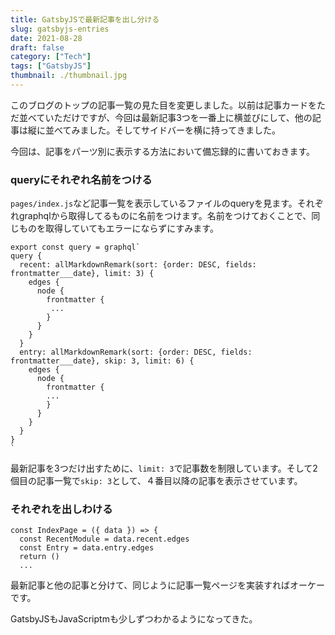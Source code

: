```yaml
---
title: GatsbyJSで最新記事を出し分ける
slug: gatsbyjs-entries
date: 2021-08-28
draft: false
category: ["Tech"]
tags: ["GatsbyJS"]
thumbnail: ./thumbnail.jpg
---
```


このブログのトップの記事一覧の見た目を変更しました。以前は記事カードをただ並べていただけですが、今回は最新記事3つを一番上に横並びにして、他の記事は縦に並べてみました。そしてサイドバーを横に持ってきました。

今回は、記事をパーツ別に表示する方法において備忘録的に書いておきます。


### queryにそれぞれ名前をつける

`pages/index.js`など記事一覧を表示しているファイルのqueryを見ます。それぞれgraphqlから取得してるものに名前をつけます。名前をつけておくことで、同じものを取得していてもエラーにならずにすみます。

```
export const query = graphql`
query {
  recent: allMarkdownRemark(sort: {order: DESC, fields: frontmatter___date}, limit: 3) {
    edges {
      node {
        frontmatter {
         ...
        }
      }
    }
  }
  entry: allMarkdownRemark(sort: {order: DESC, fields: frontmatter___date}, skip: 3, limit: 6) {
    edges {
      node {
        frontmatter {
        ...
        }
      }
    }
  }
}
`
```

最新記事を3つだけ出すために、`limit: 3`で記事数を制限しています。そして2個目の記事一覧で`skip: 3`として、４番目以降の記事を表示させています。



### それぞれを出しわける

```
const IndexPage = ({ data }) => {
  const RecentModule = data.recent.edges
  const Entry = data.entry.edges
  return ()
  ...
```

最新記事と他の記事と分けて、同じように記事一覧ページを実装すればオーケーです。



GatsbyJSもJavaScriptmも少しずつわかるようになってきた。
